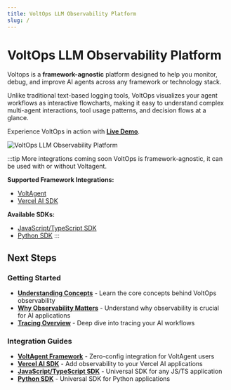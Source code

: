 ```yaml
---
title: VoltOps LLM Observability Platform
slug: /
---
```


# VoltOps LLM Observability Platform

Voltops is a **framework-agnostic** platform designed to help you monitor, debug, and improve AI agents across any framework or technology stack.

Unlike traditional text-based logging tools, VoltOps visualizes your agent workflows as interactive flowcharts, making it easy to understand complex multi-agent interactions, tool usage patterns, and decision flows at a glance.

Experience VoltOps in action with [**Live Demo**](https://console.voltagent.dev/demo).

![VoltOps LLM Observability Platform](https://cdn.voltagent.dev/readme/demo.gif)

:::tip More integrations coming soon
VoltOps is framework-agnostic, it can be used with or without Voltagent.

**Supported Framework Integrations:**

- [VoltAgent](voltagent-framework)
- [Vercel AI SDK](vercel-ai)

**Available SDKs:**

- [JavaScript/TypeScript SDK](js-ts-sdk)
- [Python SDK](python-sdk)
  :::

## Next Steps

### Getting Started

- [**Understanding Concepts**](concept) - Learn the core concepts behind VoltOps observability
- [**Why Observability Matters**](why) - Understand why observability is crucial for AI applications
- [**Tracing Overview**](tracing/overview) - Deep dive into tracing your AI workflows

### Integration Guides

- [**VoltAgent Framework**](voltagent-framework) - Zero-config integration for VoltAgent users
- [**Vercel AI SDK**](vercel-ai) - Add observability to your Vercel AI applications
- [**JavaScript/TypeScript SDK**](js-ts-sdk) - Universal SDK for any JS/TS application
- [**Python SDK**](python-sdk) - Universal SDK for Python applications
